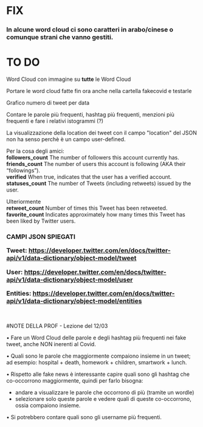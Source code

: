 # FIX

<h3>In alcune word cloud ci sono caratteri in arabo/cinese o comunque strani che vanno gestiti.</h3>

# TO DO
Word Cloud con immagine su <b>tutte</b> le Word Cloud<br>

Portare le word cloud fatte fin ora anche nella cartella fakecovid e testarle<br>

Grafico numero di tweet per data<br>

Contare le parole più frequenti, hashtag più frequenti, menzioni più frequenti e fare i relativi istogrammi (?)<br>

La visualizzazione della location dei tweet con il campo "location" del JSON non ha senso perchè è un campo user-defined.<br>

Per la cosa degli amici:<br>
<b>followers_count</b> The number of followers this account currently has. <br>
<b>friends_count</b> The number of users this account is following (AKA their “followings”).<br>
<b>verified</b> When true, indicates that the user has a verified account.<br>
<b>statuses_count</b> The number of Tweets (including retweets) issued by the user.

Ulteriormente<br>
<b>retweet_count</b> Number of times this Tweet has been retweeted. <br>
<b>favorite_count</b> Indicates approximately how many times this Tweet has been liked by Twitter users. <br>

<h3>CAMPI JSON SPIEGATI<br>

Tweet:
https://developer.twitter.com/en/docs/twitter-api/v1/data-dictionary/object-model/tweet<br>

User:
https://developer.twitter.com/en/docs/twitter-api/v1/data-dictionary/object-model/user<br>

Entities:
https://developer.twitter.com/en/docs/twitter-api/v1/data-dictionary/object-model/entities
</h3><br>

#NOTE DELLA PROF - Lezione del 12/03

• Fare un Word Cloud delle parole e degli hashtag più frequenti nei fake tweet, anche NON inerenti al Covid.<br>

• Quali sono le parole che maggiormente compaiono insieme in un tweet; ad esempio: hospital + death, homework + children, smartwork + lunch.<br>

• Rispetto alle fake news è interessante capire quali sono gli hashtag che co-occorrono maggiormente, quindi per farlo bisogna:
- andare a visualizzare le parole che occorrono di più (tramite un wordle)
- selezionare solo queste parole e vedere quali di queste co-occorrono, ossia compaiono insieme.<br>

• Si potrebbero contare quali sono gli username più frequenti.<br>